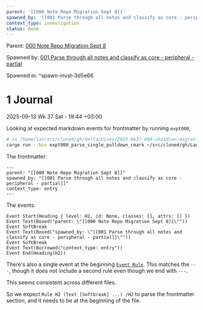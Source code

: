 ```yaml
---
parent: '[[000 Note Repo Migration Sept 8]]'
spawned_by: '[[001 Parse through all notes and classify as core - peripheral - partial]]'
context_type: investigation
status: done
---
```


Parent: [000 Note Repo Migration Sept 8](../000%20Note%20Repo%20Migration%20Sept%208.md)

Spawned by: [001 Parse through all notes and classify as core - peripheral - partial](../tasks/001%20Parse%20through%20all%20notes%20and%20classify%20as%20core%20-%20peripheral%20-%20partial.md)

Spawned in: [<a name="spawn-invst-3d5e66" />^spawn-invst-3d5e66](../tasks/001%20Parse%20through%20all%20notes%20and%20classify%20as%20core%20-%20peripheral%20-%20partial.md#spawn-invst-3d5e66)

# 1 Journal

2025-09-13 Wk 37 Sat - 19:44 +03:00

Looking at expected markdown events for frontmatter by running `expt000`,

````sh
# in /home/lan/src/cloned/gh/deltachives/2025-Wk37-000-obsidian-migration
cargo run --bin expt000_parse_single_pulldown_cmark ~/src/cloned/gh/LanHikari22/lan-setup-notes/lan/tasks/2025/000\ Note\ Repo\ Migration\ Sept\ 8/entries/000\ Break\ down\ lan-exp-scripts\ into\ an\ org.md | less
````

The frontmatter:

````
---
parent: "[[000 Note Repo Migration Sept 8]]"
spawned_by: "[[001 Parse through all notes and classify as core - peripheral - partial]]"
context_type: entry
---
````

The events:

````
Event Start(Heading { level: H2, id: None, classes: [], attrs: [] })
Event Text(Boxed("parent: \"[[000 Note Repo Migration Sept 8]]\""))
Event SoftBreak
Event Text(Boxed("spawned_by: \"[[001 Parse through all notes and classify as core - peripheral - partial]]\""))
Event SoftBreak
Event Text(Borrowed("context_type: entry"))
Event End(Heading(H2))
````

There's also a single event at the beginning [`Event Rule`](https://docs.rs/pulldown-cmark/latest/pulldown_cmark/enum.Event.html#variant.Rule). This matches the `---`, though it does not include a second rule even though we end with `---`.

This seems consistent across different files.

So we expect `Rule H2 (Text [Softbreak] ...) /H2` to parse the frontmatter section, and it needs to be at the beginning of the file.
